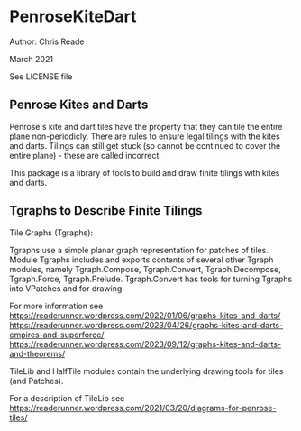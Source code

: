 # PenroseKiteDart

Author: Chris Reade

March 2021

See LICENSE file

## Penrose Kites and Darts

Penrose\'s kite and dart tiles have the property that they can tile the entire plane non-periodicly.
There are rules to ensure legal tilings with the kites and darts.
Tilings can still get stuck (so cannot be continued to cover the entire plane) - these are called incorrect.

This package is a library of tools to build and draw finite tilings with kites and darts.

## Tgraphs to Describe Finite Tilings

Tile Graphs (Tgraphs):

Tgraphs use a simple planar graph representation for patches of tiles.
Module Tgraphs includes and exports contents of several other Tgraph modules, namely 
Tgraph.Compose, Tgraph.Convert, Tgraph.Decompose, Tgraph.Force, Tgraph.Prelude.
Tgraph.Convert has tools for turning Tgraphs into VPatches and for drawing.

For more information see
https://readerunner.wordpress.com/2022/01/06/graphs-kites-and-darts/
https://readerunner.wordpress.com/2023/04/26/graphs-kites-and-darts-empires-and-superforce/
https://readerunner.wordpress.com/2023/09/12/graphs-kites-and-darts-and-theorems/


TileLib and HalfTile modules contain the underlying drawing tools for tiles (and Patches).

For a description of TileLib see 
https://readerunner.wordpress.com/2021/03/20/diagrams-for-penrose-tiles/



